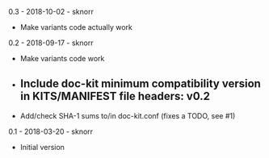 0.3 - 2018-10-02 - sknorr
  - Make variants code actually work

0.2 - 2018-09-17 - sknorr
  - Make variants code work
  - Include doc-kit minimum compatibility version in KITS/MANIFEST
    file headers:
      v0.2
      --
  - Add/check SHA-1 sums to/in doc-kit.conf (fixes a TODO, see #1)

0.1 - 2018-03-20 - sknorr
  - Initial version
